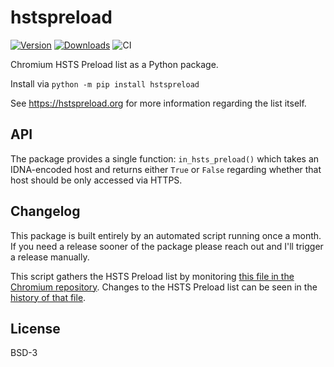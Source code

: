 # hstspreload


[![Version](https://img.shields.io/pypi/v/hstspreload)](https://pypi.org/project/hstspreload)
[![Downloads](https://pepy.tech/badge/hstspreload)](https://pepy.tech/project/hstspreload)
![CI](https://img.shields.io/github/workflow/status/sethmlarson/hstspreload/CI/master)

Chromium HSTS Preload list as a Python package.

Install via `python -m pip install hstspreload`

See https://hstspreload.org for more information regarding the list itself.

## API

The package provides a single function: `in_hsts_preload()` which takes an
IDNA-encoded host and returns either `True` or `False` regarding whether
that host should be only accessed via HTTPS.

## Changelog

This package is built entirely by an automated script running once a month.
If you need a release sooner of the package please reach out and I'll trigger a release manually.

This script gathers the HSTS Preload list by monitoring
[this file in the Chromium repository](https://github.com/chromium/chromium/blob/master/net/http/transport_security_state_static.json).
Changes to the HSTS Preload list can be seen in the
[history of that file](https://github.com/chromium/chromium/commits/master/net/http/transport_security_state_static.json).

## License

BSD-3
